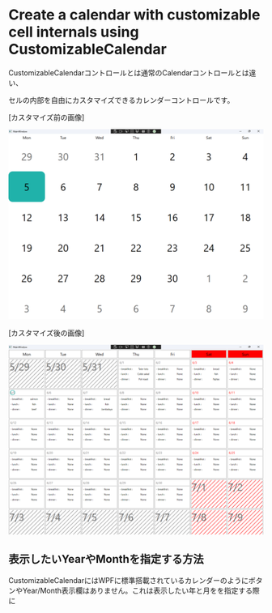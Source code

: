 # Create a calendar with customizable cell internals using CustomizableCalendar

CustomizableCalendarコントロールとは通常のCalendarコントロールとは違い、

セルの内部を自由にカスタマイズできるカレンダーコントロールです。



[カスタマイズ前の画像]

![](../images/14_Before.png)



[カスタマイズ後の画像]

![](../images/14_After.png)



## 表示したいYearやMonthを指定する方法

CustomizableCalendarにはWPFに標準搭載されているカレンダーのようにボタンやYear/Month表示欄はありません。これは表示したい年と月をを指定する際に
